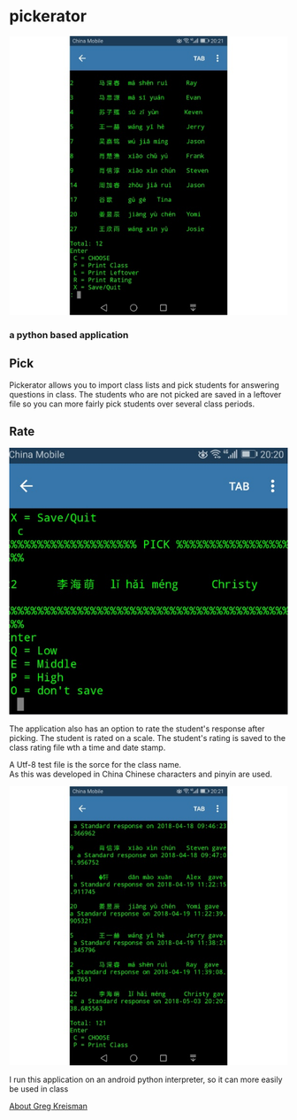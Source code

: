 # pickerator

![alt text](pick3.jpg)

### a python based application 

## Pick 

Pickerator allows you to import class lists and pick students for answering questions in class.
The students who are not picked are saved in a leftover file so you can more fairly pick 
students over several class periods.

## Rate

![alt text](pick1.jpg)

The application also has an option to rate the student's response after picking.
The student is rated on a scale. The student's rating is saved to the class rating 
file wth a time and date stamp.

A Utf-8 test file is the sorce for the class name.  
As this was developed in China Chinese characters and pinyin are used.

![alt text](pick2.jpg)

I run this application on an android python interpreter, so it can more easily be used in class

[About Greg Kreisman](https://greggelong.github.io/kreisman/)
